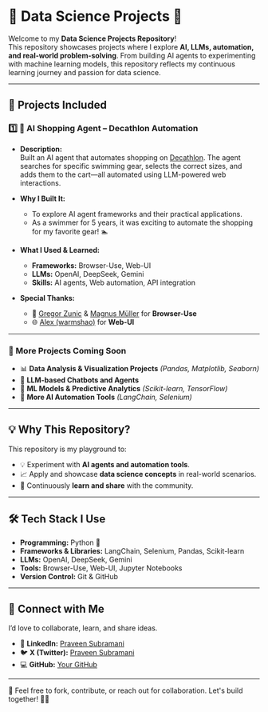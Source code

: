 # 🧠 Data Science Projects 🚀  

Welcome to my **Data Science Projects Repository**!  
This repository showcases projects where I explore **AI, LLMs, automation, and real-world problem-solving**. From building AI agents to experimenting with machine learning models, this repository reflects my continuous learning journey and passion for data science.  

---

## 📂 Projects Included  

### 1️⃣ 🛒 AI Shopping Agent – Decathlon Automation  
- **Description:**  
  Built an AI agent that automates shopping on [Decathlon](https://www.decathlon.in/). The agent searches for specific swimming gear, selects the correct sizes, and adds them to the cart—all automated using LLM-powered web interactions.  

- **Why I Built It:**  
  - To explore AI agent frameworks and their practical applications.  
  - As a swimmer for 5 years, it was exciting to automate the shopping for my favorite gear! 🏊  

- **What I Used & Learned:**  
  - **Frameworks:** Browser-Use, Web-UI  
  - **LLMs:** OpenAI, DeepSeek, Gemini  
  - **Skills:** AI agents, Web automation, API integration  

- **Special Thanks:**  
  - 🦊 [Gregor Zunic](https://x.com/gregpr07) & [Magnus Müller](https://x.com/mamagnus00) for **Browser-Use**  
  - 🌐 [Alex (warmshao)](https://x.com/warmshao) for **Web-UI**  

---

### 🧩 More Projects Coming Soon  
- 📊 **Data Analysis & Visualization Projects** *(Pandas, Matplotlib, Seaborn)*  
- 🤖 **LLM-based Chatbots and Agents**  
- 🧠 **ML Models & Predictive Analytics** *(Scikit-learn, TensorFlow)*  
- 🚀 **More AI Automation Tools** *(LangChain, Selenium)*  

---

## 💡 Why This Repository?  
This repository is my playground to:  
- 💡 Experiment with **AI agents and automation tools**.  
- 📈 Apply and showcase **data science concepts** in real-world scenarios.  
- 🚀 Continuously **learn and share** with the community.  

---

## 🛠️ Tech Stack I Use  
- **Programming:** Python 🐍  
- **Frameworks & Libraries:** LangChain, Selenium, Pandas, Scikit-learn  
- **LLMs:** OpenAI, DeepSeek, Gemini  
- **Tools:** Browser-Use, Web-UI, Jupyter Notebooks  
- **Version Control:** Git & GitHub  

---

## 🤝 Connect with Me  
I’d love to collaborate, learn, and share ideas.  
- 💼 **LinkedIn:** [Praveen Subramani](https://www.linkedin.com/in/praveensubramani88/)
- 🐦 **X (Twitter):** [Praveen Subramani](https://x.com/PraveenS960572)
- 💻 **GitHub:** [Your GitHub](#)  

---

📌 Feel free to fork, contribute, or reach out for collaboration. Let's build together! 💪🚀
